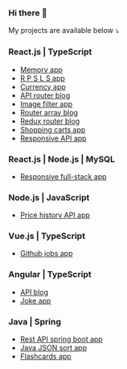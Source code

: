 ### Hi there 👋

<!--✨ How to reach me: [LinkedIn](https://www.linkedin.com/in//)<br><br>-->
My projects are available below ⤵️
      
### React.js | TypeScript
- [Memory app](https://github.com/artyom-n/memory-game)
- [R P S L S app](https://github.com/artyom-n/rock-paper)
- [Currency app](https://github.com/artyom-n/currency-app)
- [API router blog](https://github.com/artyom-n/api-blog)
- [Image filter app](https://github.com/artyom-n/image-app)
- [Router array blog](https://github.com/artyom-n/router-blog)
- [Redux router blog](https://github.com/artyom-n/redux-blog)
- [Shopping carts app](https://github.com/artyom-n/shop-carts)
- [Responsive API app](https://github.com/artyom-n/sonarworks)

### React.js | Node.js | MySQL
- [Responsive full-stack app](https://github.com/artyom-n/client-server-app)
 
### Node.js | JavaScript
- [Price history API app](https://github.com/artyom-n/coindesk)
            
### Vue.js | TypeScript
- [Github jobs app](https://github.com/artyom-n/dev-challenges)       

### Angular | TypeScript
- [API blog](https://github.com/artyom-n/ricky-morty)
- [Joke app](https://github.com/artyom-n/joke-app)

<!--### HTML | CSS | JS
- [Dark landing page](https://github.com/artyom-n/landing-page)-->
      
### Java | Spring
- [Rest API spring boot app](https://github.com/artyom-n/rest-spring-boot)
- [Java JSON sort app](https://github.com/artyom-n/java-json-sort)
- [Flashcards app](https://github.com/artyom-n/flashcards-in-java)
